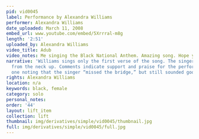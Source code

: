 ```yaml
---
pid: vid0045
label: Performance by Alexandra Williams
performer: Alexandra Williams
date_uploaded: March 11, 2008
embed_url: www.youtube.com/embed/5Xrrral-m8g
length: '2:51'
uploaded_by: Alexandra Williams
video_title: Adub
video_notes: Me singing the Black National Anthem. Amazing song. Hope you like =)
narrative: 'Williams sings only the first verse of the song. The singer is pictured
  from the neck up. Comments indicate support and praise for the performance, with
  one noting that the singer “missed the bridge,” but still sounded good. '
rights: Alexandra Williams
location: n/a
keywords: black, female
category: solo
personal_notes: 
order: '44'
layout: lift_item
collection: lift
thumbnail: img/derivatives/simple/vid0045/thumbnail.jpg
full: img/derivatives/simple/vid0045/full.jpg
---
```

